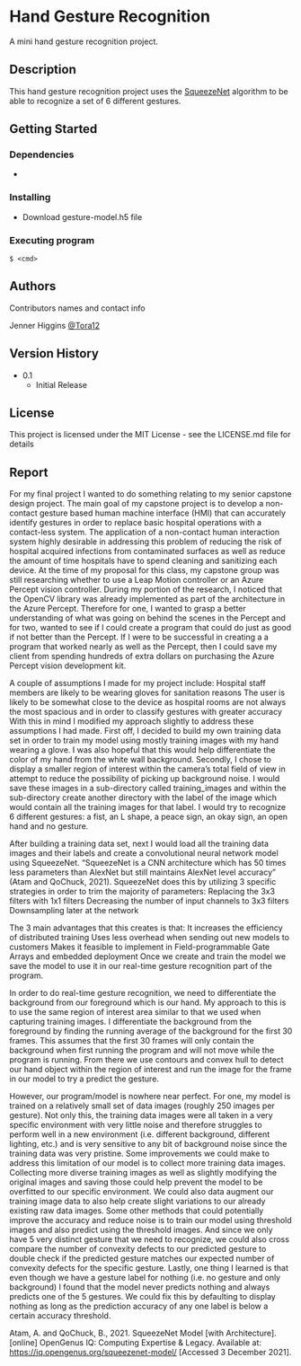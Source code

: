 # Hand Gesture Recognition

A mini hand gesture recognition project.

## Description

This hand gesture recognition project uses the [SqueezeNet](https://github.com/forresti/SqueezeNet) algorithm to be able to recognize a set of 6 different gestures.

## Getting Started

### Dependencies

* 

### Installing

* Download gesture-model.h5 file

### Executing program

```
$ <cmd>
``` 

## Authors

Contributors names and contact info

Jenner Higgins [@Tora12](https://github.com/Tora12)

## Version History

* 0.1
    * Initial Release

## License

This project is licensed under the MIT License - see the LICENSE.md file for details

## Report

For my final project I wanted to do something relating to my senior capstone design project. The main goal of my capstone project is to develop a non-contact gesture based human machine interface (HMI) that can accurately identify gestures in order to replace basic hospital operations with a contact-less system. The application of a non-contact human interaction system highly desirable in addressing this problem of reducing the risk of hospital acquired infections from contaminated surfaces as well as reduce the amount of time hospitals have to spend cleaning and sanitizing each device. At the time of my proposal for this class, my capstone group was still researching whether to use a Leap Motion controller or an Azure Percept vision controller.  During my portion of the research, I noticed that the OpenCV library was already implemented as part of the architecture in the Azure Percept. Therefore for one, I wanted to grasp a better understanding of what was going on behind the scenes in the Percept and for two, wanted to see if I could create a program that could do just as good if not better than the Percept. If I were to be successful in creating a a program that worked nearly as well as the Percept, then I could save my client from spending hundreds of extra dollars on purchasing the Azure Percept vision development kit. 

A couple of assumptions I made for my project include:
Hospital staff members are likely to be wearing gloves for sanitation reasons
The user is likely to be somewhat close to the device as hospital rooms are not always the most spacious and in order to classify gestures with greater accuracy
With this in mind I modified my approach slightly to address these assumptions I had made. First off, I decided to build my own training data set in order to train my model using mostly training images with my hand wearing a glove. I was also hopeful that this would help differentiate the color of my hand from the white wall background. Secondly, I chose to display a smaller region of interest within the camera’s total field of view in attempt to reduce the possibility of picking up background noise.
I would save these images in a sub-directory called training_images and within the sub-directory create another directory with the label of the image which would contain all the training images for that label. I would try to recognize 6 different gestures: a fist, an L shape, a peace sign, an okay sign, an open hand and no gesture. 

After building a training data set, next I would load all the training data images and their labels and create a convolutional neural network model using SqueezeNet. “SqueezeNet is a CNN architecture which has 50 times less parameters than AlexNet but still maintains AlexNet level accuracy” (Atam and QoChuck, 2021). SqueezeNet does this by utilizing 3 specific strategies in order to trim the majority of parameters:
Replacing the 3x3 filters with 1x1 filters
Decreasing the number of input channels to 3x3 filters
Downsampling later at the network

The 3 main advantages that this creates is that: 
It increases the efficiency of distributed training
Uses less overhead when sending out new models to customers
Makes it feasible to implement in Field-programmable Gate Arrays and embedded deployment
Once we create and train the model we save the model to use it in our real-time gesture recognition part of the program. 

In order to do real-time gesture recognition, we need to differentiate the background from our foreground which is our hand. My approach to this is to use the same region of interest area similar to that we used when capturing training images. I differentiate the background from the foreground by finding the running average of the background for the first 30 frames. This assumes that the first 30 frames will only contain the background when first running the program and will not move while the program is running. From there we use contours and convex hull to detect our hand object within the region of interest and run the image for the frame in our model to try a predict the gesture. 

However, our program/model is nowhere near perfect. For one, my model is trained on a relatively small set of data images (roughly 250 images per gesture). Not only this, the training data images were all taken in a very specific environment with very little noise and therefore struggles to perform well in a new environment (i.e. different background, different lighting, etc.) and is very sensitive to any bit of background noise since the training data was very pristine. Some improvements we could make to address this limitation of our model is to collect more training data images. Collecting more diverse training images as well as slightly modifying the original images and saving those could help prevent the model to be overfitted to our specific environment. We could also data augment our training image data to also help create slight variations to our already existing raw data images. Some other methods that could potentially improve the accuracy and reduce noise is to train our model using threshold images and also predict using the threshold images. And since we only have 5 very distinct gesture that we need to recognize, we could also cross compare the number of convexity defects to our predicted gesture to double check if the predicted gesture matches our expected number of convexity defects for the specific gesture. Lastly, one thing I learned is that even though we have a gesture label for nothing (i.e. no gesture and only background) I found that the model never predicts nothing and always predicts one of the 5 gestures. We could fix this by defaulting to display nothing as long as the prediction accuracy of any one label is below a certain accuracy threshold.   
	
  Atam, A. and QoChuck, B., 2021. SqueezeNet Model [with Architecture]. [online] OpenGenus IQ: Computing Expertise & Legacy. Available at: <https://iq.opengenus.org/squeezenet-model/> [Accessed 3 December 2021].

